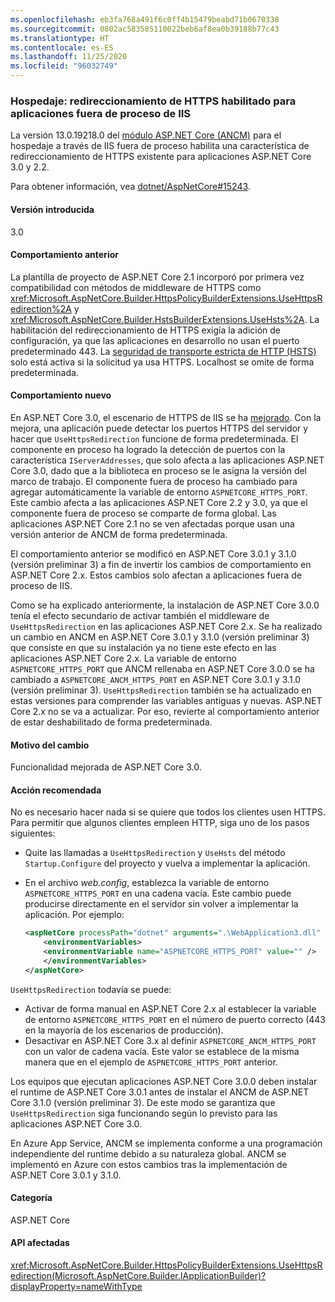 ```yaml
---
ms.openlocfilehash: eb3fa768a491f6c0ff4b15479beabd71b0670338
ms.sourcegitcommit: 0802ac583585110022beb6af8ea0b39188b77c43
ms.translationtype: HT
ms.contentlocale: es-ES
ms.lasthandoff: 11/25/2020
ms.locfileid: "96032749"
---
```

### <a name="hosting-https-redirection-enabled-for-iis-out-of-process-apps"></a>Hospedaje: redireccionamiento de HTTPS habilitado para aplicaciones fuera de proceso de IIS

La versión 13.0.19218.0 del [módulo ASP.NET Core (ANCM)](/aspnet/core/host-and-deploy/aspnet-core-module) para el hospedaje a través de IIS fuera de proceso habilita una característica de redireccionamiento de HTTPS existente para aplicaciones ASP.NET Core 3.0 y 2.2.

Para obtener información, vea [dotnet/AspNetCore#15243](https://github.com/dotnet/AspNetCore/issues/15243).

#### <a name="version-introduced"></a>Versión introducida

3.0

#### <a name="old-behavior"></a>Comportamiento anterior

La plantilla de proyecto de ASP.NET Core 2.1 incorporó por primera vez compatibilidad con métodos de middleware de HTTPS como <xref:Microsoft.AspNetCore.Builder.HttpsPolicyBuilderExtensions.UseHttpsRedirection%2A> y <xref:Microsoft.AspNetCore.Builder.HstsBuilderExtensions.UseHsts%2A>. La habilitación del redireccionamiento de HTTPS exigía la adición de configuración, ya que las aplicaciones en desarrollo no usan el puerto predeterminado 443. La [seguridad de transporte estricta de HTTP (HSTS)](https://cheatsheetseries.owasp.org/cheatsheets/HTTP_Strict_Transport_Security_Cheat_Sheet.html) solo está activa si la solicitud ya usa HTTPS. Localhost se omite de forma predeterminada.

#### <a name="new-behavior"></a>Comportamiento nuevo

En ASP.NET Core 3.0, el escenario de HTTPS de IIS se ha [mejorado](https://github.com/dotnet/AspNetCore/pull/4685). Con la mejora, una aplicación puede detectar los puertos HTTPS del servidor y hacer que `UseHttpsRedirection` funcione de forma predeterminada. El componente en proceso ha logrado la detección de puertos con la característica `IServerAddresses`, que solo afecta a las aplicaciones ASP.NET Core 3.0, dado que a la biblioteca en proceso se le asigna la versión del marco de trabajo. El componente fuera de proceso ha cambiado para agregar automáticamente la variable de entorno `ASPNETCORE_HTTPS_PORT`. Este cambio afecta a las aplicaciones ASP.NET Core 2.2 y 3.0, ya que el componente fuera de proceso se comparte de forma global. Las aplicaciones ASP.NET Core 2.1 no se ven afectadas porque usan una versión anterior de ANCM de forma predeterminada.

El comportamiento anterior se modificó en ASP.NET Core 3.0.1 y 3.1.0 (versión preliminar 3) a fin de invertir los cambios de comportamiento en ASP.NET Core 2.x. Estos cambios solo afectan a aplicaciones fuera de proceso de IIS.

Como se ha explicado anteriormente, la instalación de ASP.NET Core 3.0.0 tenía el efecto secundario de activar también el middleware de `UseHttpsRedirection` en las aplicaciones ASP.NET Core 2.x. Se ha realizado un cambio en ANCM en ASP.NET Core 3.0.1 y 3.1.0 (versión preliminar 3) que consiste en que su instalación ya no tiene este efecto en las aplicaciones ASP.NET Core 2.x. La variable de entorno `ASPNETCORE_HTTPS_PORT` que ANCM rellenaba en ASP.NET Core 3.0.0 se ha cambiado a `ASPNETCORE_ANCM_HTTPS_PORT` en ASP.NET Core 3.0.1 y 3.1.0 (versión preliminar 3). `UseHttpsRedirection` también se ha actualizado en estas versiones para comprender las variables antiguas y nuevas. ASP.NET Core 2.x no se va a actualizar. Por eso, revierte al comportamiento anterior de estar deshabilitado de forma predeterminada.

#### <a name="reason-for-change"></a>Motivo del cambio

Funcionalidad mejorada de ASP.NET Core 3.0.

#### <a name="recommended-action"></a>Acción recomendada

No es necesario hacer nada si se quiere que todos los clientes usen HTTPS. Para permitir que algunos clientes empleen HTTP, siga uno de los pasos siguientes:

* Quite las llamadas a `UseHttpsRedirection` y `UseHsts` del método `Startup.Configure` del proyecto y vuelva a implementar la aplicación.
* En el archivo *web.config*, establezca la variable de entorno `ASPNETCORE_HTTPS_PORT` en una cadena vacía. Este cambio puede producirse directamente en el servidor sin volver a implementar la aplicación. Por ejemplo:

    ```xml
    <aspNetCore processPath="dotnet" arguments=".\WebApplication3.dll" stdoutLogEnabled="false" stdoutLogFile="\\?\%home%\LogFiles\stdout" >
        <environmentVariables>
        <environmentVariable name="ASPNETCORE_HTTPS_PORT" value="" />
        </environmentVariables>
    </aspNetCore>
    ```

`UseHttpsRedirection` todavía se puede:

* Activar de forma manual en ASP.NET Core 2.x al establecer la variable de entorno `ASPNETCORE_HTTPS_PORT` en el número de puerto correcto (443 en la mayoría de los escenarios de producción).
* Desactivar en ASP.NET Core 3.x al definir `ASPNETCORE_ANCM_HTTPS_PORT` con un valor de cadena vacía. Este valor se establece de la misma manera que en el ejemplo de `ASPNETCORE_HTTPS_PORT` anterior.

Los equipos que ejecutan aplicaciones ASP.NET Core 3.0.0 deben instalar el runtime de ASP.NET Core 3.0.1 antes de instalar el ANCM de ASP.NET Core 3.1.0 (versión preliminar 3). De este modo se garantiza que `UseHttpsRedirection` siga funcionando según lo previsto para las aplicaciones ASP.NET Core 3.0.

En Azure App Service, ANCM se implementa conforme a una programación independiente del runtime debido a su naturaleza global. ANCM se implementó en Azure con estos cambios tras la implementación de ASP.NET Core 3.0.1 y 3.1.0.

#### <a name="category"></a>Categoría

ASP.NET Core

#### <a name="affected-apis"></a>API afectadas

<xref:Microsoft.AspNetCore.Builder.HttpsPolicyBuilderExtensions.UseHttpsRedirection(Microsoft.AspNetCore.Builder.IApplicationBuilder)?displayProperty=nameWithType>

<!-- 

#### Affected APIs

`M:Microsoft.AspNetCore.Builder.HttpsPolicyBuilderExtensions.UseHttpsRedirection(Microsoft.AspNetCore.Builder.IApplicationBuilder)`

-->

